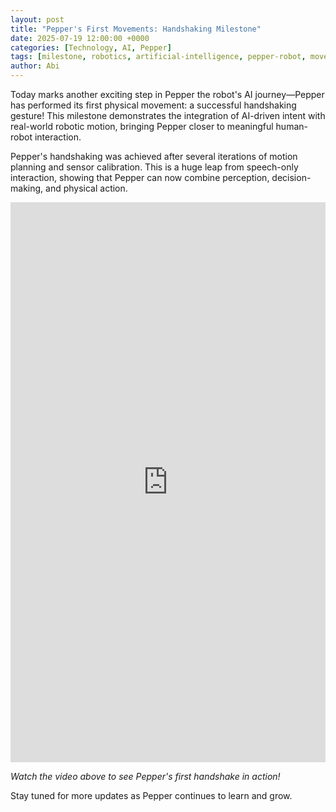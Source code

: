 ```yaml
---
layout: post
title: "Pepper's First Movements: Handshaking Milestone"
date: 2025-07-19 12:00:00 +0000
categories: [Technology, AI, Pepper]
tags: [milestone, robotics, artificial-intelligence, pepper-robot, movement]
author: Abi 
---
```


Today marks another exciting step in Pepper the robot's AI journey—Pepper has performed its first physical movement: a successful handshaking gesture! This milestone demonstrates the integration of AI-driven intent with real-world robotic motion, bringing Pepper closer to meaningful human-robot interaction.

Pepper's handshaking was achieved after several iterations of motion planning and sensor calibration. This is a huge leap from speech-only interaction, showing that Pepper can now combine perception, decision-making, and physical action.

<div class="video-player">
  <div style="padding:177.78% 0 0 0;position:relative;"><iframe src="https://player.vimeo.com/video/1104436472?badge=0&amp;autopause=0&amp;player_id=0&amp;app_id=58479" frameborder="0" allow="autoplay; fullscreen; picture-in-picture; clipboard-write; encrypted-media; web-share" referrerpolicy="strict-origin-when-cross-origin" style="position:absolute;top:0;left:0;width:100%;height:100%;" title="pepper2"></iframe></div><script src="https://player.vimeo.com/api/player.js"></script>
</div>

*Watch the video above to see Pepper's first handshake in action!*

Stay tuned for more updates as Pepper continues to learn and grow. 